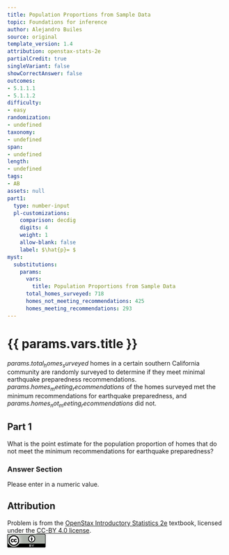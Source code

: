```yaml
---
title: Population Proportions from Sample Data
topic: Foundations for inference
author: Alejandro Builes
source: original
template_version: 1.4
attribution: openstax-stats-2e
partialCredit: true
singleVariant: false
showCorrectAnswer: false
outcomes:
- 5.1.1.1
- 5.1.1.2
difficulty:
- easy
randomization:
- undefined
taxonomy:
- undefined
span:
- undefined
length:
- undefined
tags:
- AB
assets: null
part1:
  type: number-input
  pl-customizations:
    comparison: decdig
    digits: 4
    weight: 1
    allow-blank: false
    label: $\hat{p}= $
myst:
  substitutions:
    params:
      vars:
        title: Population Proportions from Sample Data
      total_homes_surveyed: 718
      homes_not_meeting_recommendations: 425
      homes_meeting_recommendations: 293
---
```

# {{ params.vars.title }}
${{ params.total_homes_surveyed }}$ homes in a certain southern California community are randomly surveyed to determine if they meet minimal earthquake preparedness recommendations. ${{ params.homes_meeting_recommendations }}$ of the homes surveyed met the minimum recommendations for earthquake preparedness, and ${{ params.homes_not_meeting_recommendations }}$ did not.

## Part 1

What is the point estimate for the population proportion of homes that do not meet the minimum recommendations for earthquake preparedness?

### Answer Section

Please enter in a numeric value.

## Attribution

Problem is from the [OpenStax Introductory Statistics 2e](https://openstax.org/books/introductory-statistics-2e) textbook, licensed under the [CC-BY 4.0 license](https://creativecommons.org/licenses/by/4.0/).<br>![Image representing the Creative Commons 4.0 BY license.](https://raw.githubusercontent.com/firasm/bits/master/by.png)